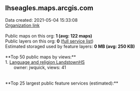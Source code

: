 <h2>lhseagles.maps.arcgis.com</h2> Data created: 2021-05-04 15:33:08 <br /><a target='new' href='https://lhseagles.maps.arcgis.com'>Organization link</a><br /><br />Public maps on this org: <b>1 (avg: 122 maps)</b><br />Public layers on this org: <b>0 </b>(<a target='new' href='https://services.arcgis.com/CkFVoZMEj2kvsZGh/ArcGIS/rest/services'>full service list</a>)<br />Estimated storaged used by feature layers: <b>0 MB (avg: 250 KB)</b><br /><br />**Top 50 public maps by views:**<br />  1. <a target='new' href='https://www.arcgis.com/home/item.html?id=9451d1fd49974e98a7ef502584527a1f'>Language and religion LandstownHS</a> <br />  &nbsp;&nbsp;&nbsp;&nbsp; &nbsp;&nbsp;owner: jwquick, views: 41<br /><br /><br />**Top 25 largest public feature services (estimated):**<br />